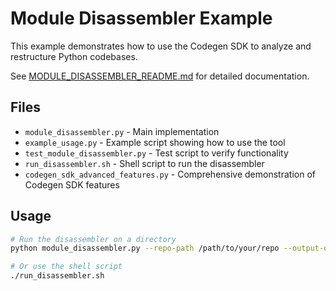 # Module Disassembler Example

This example demonstrates how to use the Codegen SDK to analyze and restructure Python codebases.

See [MODULE_DISASSEMBLER_README.md](./MODULE_DISASSEMBLER_README.md) for detailed documentation.

## Files

- `module_disassembler.py` - Main implementation
- `example_usage.py` - Example script showing how to use the tool
- `test_module_disassembler.py` - Test script to verify functionality
- `run_disassembler.sh` - Shell script to run the disassembler
- `codegen_sdk_advanced_features.py` - Comprehensive demonstration of Codegen SDK features

## Usage

```bash
# Run the disassembler on a directory
python module_disassembler.py --repo-path /path/to/your/repo --output-dir /path/to/output

# Or use the shell script
./run_disassembler.sh
```

